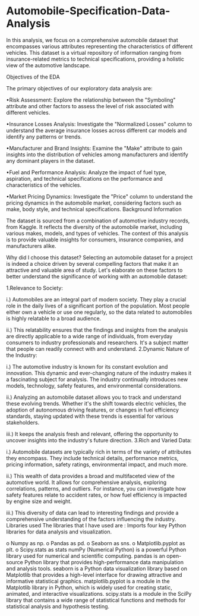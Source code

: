 # Automobile-Specification-Data-Analysis
In this analysis, we focus on a comprehensive automobile dataset that encompasses various attributes representing the characteristics of different vehicles. This dataset is a virtual repository of information ranging from insurance-related metrics to technical specifications, providing a holistic view of the automotive landscape.

Objectives of the EDA

The primary objectives of our exploratory data analysis are:

•Risk Assessment: Explore the relationship between the "Symboling" attribute and other factors to assess the level of risk associated with different vehicles.

•Insurance Losses Analysis: Investigate the "Normalized Losses" column to understand the average insurance losses across different car models and identify any patterns or trends.

•Manufacturer and Brand Insights: Examine the "Make" attribute to gain insights into the distribution of vehicles among manufacturers and identify any dominant players in the dataset.

•Fuel and Performance Analysis: Analyze the impact of fuel type, aspiration, and technical specifications on the performance and characteristics of the vehicles.

•Market Pricing Dynamics: Investigate the "Price" column to understand the pricing dynamics in the automobile market, considering factors such as make, body style, and technical specifications.
Background Information

The dataset is sourced from a combination of automotive industry records, from Kaggle. It reflects the diversity of the automobile market, including various makes, models, and types of vehicles. The context of this analysis is to provide valuable insights for consumers, insurance companies, and manufacturers alike.

Why did I choose this dataset?
Selecting an automobile dataset for a project is indeed a choice driven by several compelling factors that make it an attractive and valuable area of study. Let's elaborate on these factors to better understand the significance of working with an automobile dataset:

1.Relevance to Society:

i.) Automobiles are an integral part of modern society. They play a crucial role in the daily lives of a significant portion of the population. Most people either own a vehicle or use one regularly, so the data related to automobiles is highly relatable to a broad audience. 

ii.) This relatability ensures that the findings and insights from the analysis are directly applicable to a wide range of individuals, from everyday consumers to industry professionals and researchers. It's a subject matter that people can readily connect with and understand.
2.Dynamic Nature of the Industry:

i.) The automotive industry is known for its constant evolution and innovation. This dynamic and ever-changing nature of the industry makes it a fascinating subject for analysis. The industry continually introduces new models, technology, safety features, and environmental considerations. 

ii.) Analyzing an automobile dataset allows you to track and understand these evolving trends. Whether it's the shift towards electric vehicles, the adoption of autonomous driving features, or changes in fuel efficiency standards, staying updated with these trends is essential for various stakeholders.

iii.) It keeps the analysis fresh and relevant, offering the opportunity to uncover insights into the industry's future direction.
3.Rich and Varied Data:

i.) Automobile datasets are typically rich in terms of the variety of attributes they encompass. They include technical details, performance metrics, pricing information, safety ratings, environmental impact, and much more.

ii.) This wealth of data provides a broad and multifaceted view of the automotive world. It allows for comprehensive analysis, exploring correlations, patterns, and outliers. For instance, you can investigate how safety features relate to accident rates, or how fuel efficiency is impacted by engine size and weight.

iii.) This diversity of data can lead to interesting findings and provide a comprehensive understanding of the factors influencing the industry.
Libraries used
The libraries that I have used are : Imports four key Python libraries for data analysis and visualization.

o    Numpy as np.
o    Pandas as pd.
o    Seaborn as sns.
o    Matplotlib.pyplot as plt.
o    Scipy.stats as stats
numPy (Numerical Python) is a powerful Python library used for numerical and scientific computing.
pandas is an open-source Python library that provides high-performance data manipulation and analysis tools.
seaborn is a Python data visualization library based on Matplotlib that provides a high-level interface for drawing attractive and informative statistical graphics.
matplotlib.pyplot is a module in the Matplotlib library in Python, which is widely used for creating static, animated, and interactive visualizations.
scipy.stats is a module in the SciPy library that contains a wide range of statistical functions and methods for statistical analysis and hypothesis testing.
